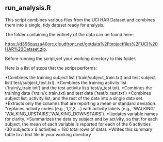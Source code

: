 ## run_analysis.R

This script combines various files from the UCI HAR Dataset and combines them 
into a single, tidy dataset ready for analysis.  

The folder containing the entirety of the data can be found here:

https://d396qusza40orc.cloudfront.net/getdata%2Fprojectfiles%2FUCI%20HAR%20Dataset.zip. 

Before running the script,set your working directory to this folder.

Here is a list of steps that the script performs:

  *Combines the training subject list ('train/subject_train.txt) and test subject list('test/subject_test.txt).
  *Combines the training activity list ('train/y_train.txt') and the test activity list('test/y_test.txt).
  *Combines the training data ('train/x_train.txt) and test data ('test/x_test.txt') 
  *Combines subject list, activity list, and the rest of the data into a single data set.
  *Extracts only the columns that are reporting a mean or standard deviation.
  *replaces activity codes (e.g., 1,2,3,...) with activity labels (e.g., 'WALKING', 'WALKING_UPSTAIRS','WALKING_DOWNSTAIRS').
  *Updates variable names for clarity.
  *Summarizes the data by subject and by activity, so that for each subject, the mean of each variable 
   is reported for each of the 6 activities (30 subjects x 6 activities = 180 total rows of data).
  *Writes this summary table to a text file in your working directory